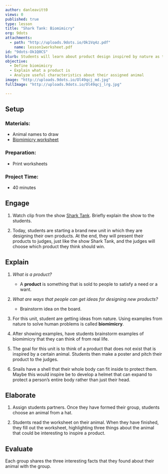 ```yaml
---
author: danleavitt0
views: 0
published: true
type: lesson
title: "Shark Tank: Biomimicry"
org: 9dots
attachments: 
  - path: "http://uploads.9dots.io/Ok1Vq4z.pdf"
    name: lesson1worksheet.pdf
id: "9dots-Ok1Q0CS"
blurb: Students will learn about product design inspired by nature as they create a product for a Shark Tank style competition.
objective: 
  - Define biomimicry
  - Explain what a product is
  - Analyze useful characteristics about their assigned animal
image: "http://uploads.9dots.io/Ol49qcj_md.jpg"
fullImage: "http://uploads.9dots.io/Ol49qcj_lrg.jpg"

---
```


## Setup

### Materials:

- Animal names to draw
- [Biomimicry worksheet](http://uploads.9dots.io/Ok1Vq4z.pdf)

### Preparation:

- Print worksheets

### Project Time:

- 40 minutes

## Engage

1. Watch clip from the show [Shark Tank](https://www.youtube.com/watch?v=Va_YvHaewOc). Briefly explain the show to the students.

2. Today, students are starting a brand new unit in which they are designing their own products.  At the end, they will present their products to judges, just like the show Shark Tank, and the judges will choose which product they think should win.

## Explain

1. _What is a product?_
	- A **product** is something that is sold to people to satisfy a need or a want.

2. _What are ways that people can get ideas for designing new products?_
	- Brainstorm idea on the board.

3. For this unit, student are getting ideas from nature.  Using examples from nature to solve human problems is called **biomimicry**.

4. After showing examples, have students brainstorm examples of biomimicry that they can think of from real life.

5. The goal for this unit is to think of a product that does not exist that is inspired by a certain animal.  Students then make a poster and pitch their product to the judges.

6. Snails have a shell that their whole body can fit inside to protect them.  Maybe this would inspire be to develop a helmet that can expand to protect a person’s entire body rather than just their head.

## Elaborate

1. Assign students partners. Once they have formed their group, students choose an animal from a hat.

2. Students read the worksheet on their animal. When they have finished, they fill out the worksheet, highlighting three things about the animal that could be interesting to inspire a product.

## Evaluate
Each group shares the three interesting facts that they found about their animal with the group.
